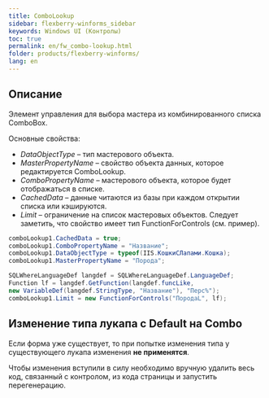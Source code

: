 ```yaml
---
title: ComboLookup
sidebar: flexberry-winforms_sidebar
keywords: Windows UI (Контролы)
toc: true
permalink: en/fw_combo-lookup.html
folder: products/flexberry-winforms/
lang: en
---
```


## Описание
Элемент управления для выбора мастера из комбинированного списка ComboBox.

Основные свойства:
* _DataObjectType_ – тип мастерового объекта.
* _MasterPropertyName_ – свойство объекта данных, которое редактируется ComboLookup.
* _ComboPropertyName_ – мастерового объекта, которое будет отображаться в списке.
* _CachedData_ – данные читаются из базы при каждом открытии списка или кэшируются.
* _Limit_ – ограничение на список мастеровых объектов. Следует заметить, что свойство имеет тип FunctionForControls (см. пример).

```csharp
comboLookup1.CachedData = true;
comboLookup1.ComboPropertyName = "Название";
comboLookup1.DataObjectType = typeof(IIS.КошкиСЛапами.Кошка);
comboLookup1.MasterPropertyName = "Порода";

SQLWhereLanguageDef langdef = SQLWhereLanguageDef.LanguageDef;  
Function lf = langdef.GetFunction(langdef.funcLike,   
new VariableDef(langdef.StringType, "Название"), "Перс%");
comboLookup1.Limit = new FunctionForControls("ПородаL", lf);
```

## Изменение типа лукапа с Default на Combo
Если форма уже существует, то при попытке изменения типа у существующего лукапа изменения __не применятся__. 

Чтобы изменения вступили в силу необходимо вручную удалить весь код, связанный с контролом, из кода страницы и запустить перегенерацию.
